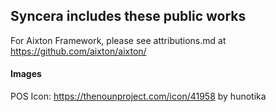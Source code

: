## Syncera includes these public works

For Aixton Framework, please see attributions.md at https://github.com/aixton/aixton/

#### Images

POS Icon: https://thenounproject.com/icon/41958 by hunotika
